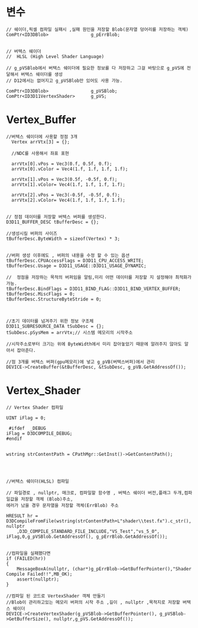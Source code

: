 변수
======================
    // 쉐이더,픽셀 컴파일 실패시 ,실패 원인을 저장할 Blob(문자열 덩어리를 저장하는 객체)
    ComPtr<ID3DBlob>				g_pErrBlob;
    
    
    // 버텍스 쉐이더
    //	HLSL (High Level Shader Language)
    
    // g_pVSBlob에서 버텍스 쉐이더에 필요한 정보를 다 저장하고 그걸 바탕으로 g_pVS에 전달해서 버텍스 쉐이더를 생성
    // D12에서는 없어지고 g_pVSBlob만 있어도 사용 가능.
    
    ComPtr<ID3DBlob>			  	g_pVSBlob;
    ComPtr<ID3D11VertexShader>		g_pVS;


Vertex_Buffer
========================

    //버텍스 쉐이더에 사용할 정점 3개
	  Vertex arrVtx[3] = {};
  
	  //NDC를 사용해서 좌표 표현
  
	  arrVtx[0].vPos = Vec3(0.f, 0.5f, 0.f);
	  arrVtx[0].vColor = Vec4(1.f, 1.f, 1.f, 1.f);
  
	  arrVtx[1].vPos = Vec3(0.5f, -0.5f, 0.f);
	  arrVtx[1].vColor= Vec4(1.f, 1.f, 1.f, 1.f);
  
	  arrVtx[2].vPos = Vec3(-0.5f, -0.5f, 0.f);
	  arrVtx[2].vColor= Vec4(1.f, 1.f, 1.f, 1.f);
    
    
    // 정점 데이터를 저장할 버텍스 버퍼를 생성한다.
  	D3D11_BUFFER_DESC tBufferDesc = {};
  
  	//생성시킬 버퍼의 사이즈
  	tBufferDesc.ByteWidth = sizeof(Vertex) * 3;
  
  
  	//버퍼 생성 이후에도 , 버퍼의 내용을 수정 할 수 있는 옵션
  	tBufferDesc.CPUAccessFlags = D3D11_CPU_ACCESS_WRITE;	
  	tBufferDesc.Usage = D3D11_USAGE::D3D11_USAGE_DYNAMIC;
  
  	//	정점을 저장하는 목적의 버퍼임을 알림,미리 어떤 데이터를 저장할 지 설정해야 최적화가 가능.
  	tBufferDesc.BindFlags = D3D11_BIND_FLAG::D3D11_BIND_VERTEX_BUFFER;	
  	tBufferDesc.MiscFlags = 0;
  	tBufferDesc.StructureByteStride = 0;
  	
  	
  
  	//초기 데이터를 넘겨주기 위한 정보 구조체
  	D3D11_SUBRESOURCE_DATA tSubDesc = {};
  	tSubDesc.pSysMem = arrVtx;// 시스템 메모리의 시작주소 
  	
  	//시작주소로부터 크기는 위에 ByteWidth에서 미리 잡아놓았기 때문에 알려주지 않아도 알아서 잡아준다.
  
  	//점 3개를 버텍스 버퍼(gpu메모리)에 넣고 g_pVB(버텍스버퍼)에서 관리
  	DEVICE->CreateBuffer(&tBufferDesc, &tSubDesc, g_pVB.GetAddressOf());
    
    
    
Vertex_Shader
=====================

    // Vertex Shader 컴파일

   	UINT iFlag = 0;

     #ifdef  _DEBUG
  	iFlag = D3DCOMPILE_DEBUG;
    #endif


  	wstring strContentPath = CPathMgr::GetInst()->GetContentPath();
	

	
	
	//버텍스 쉐이더(HLSL) 컴파일

	// 파일경로 , nullptr, 매크로, 컴파일할 함수명 , 버텍스 쉐이더 버전,플래그 두개,컴파일값을 저장할 객체 (Blob)주소,
    에러가 났을 경우 문자열을 저장할 객체(ErrBlob) 주소

	HRESULT hr = D3DCompileFromFile(wstring(strContentPath+L"shader\\test.fx").c_str(), nullptr
		,D3D_COMPILE_STANDARD_FILE_INCLUDE,"VS_Test","vs_5_0", iFlag,0,g_pVSBlob.GetAddressOf(), g_pErrBlob.GetAddressOf());

		
    //컴파일을 실패했다면
	if (FAILED(hr))
	{
		MessageBoxA(nullptr, (char*)g_pErrBlob->GetBufferPointer(),"Shader Compile Failed!!",MB_OK);
		assert(nullptr);
	}

	//컴파일 된 코드로 VertexShader 객체 만들기
	//Blob이 관리하고있는 메모리 버퍼의 시작 주소 ,길이 , nullptr ,목적지로 저장할 버텍스 쉐이더
	DEVICE->CreateVertexShader(g_pVSBlob->GetBufferPointer(), g_pVSBlob->GetBufferSize(), nullptr,g_pVS.GetAddressOf());


